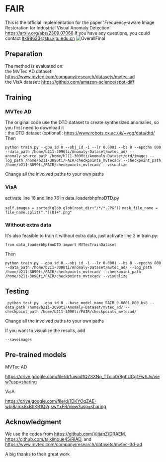 # FAIR
This is the official implementation for the paper 'Frequency-aware Image Restoration for Industrial Visual Anomaly Detection'.  https://arxiv.org/abs/2309.07068
If you have any questions, you could contact ltk98633@stu.xjtu.edu.cn
![OverallFinal](https://github.com/liutongkun/FAIR/assets/59155313/86b7068a-0c01-4740-807c-272efbf3ad00)

## Preparation
The method is evaluated on:<br>
the MVTec AD dataset: https://www.mvtec.com/company/research/datasets/mvtec-ad<br> 
the VisA dataset: https://github.com/amazon-science/spot-diff<br>

## Training
### MVTec AD
The original code use the DTD dataset to create synthesized anomalies, so you first need to download it <br>:
the DTD dataset (optional): https://www.robots.ox.ac.uk/~vgg/data/dtd/<br>
Then 

```python train.py --gpu_id 0 --obj_id -1 --lr 0.0001 --bs 8 --epochs 800 --data_path /home/b211-3090ti/Anomaly-Dataset/mvtec_ad/ --anomaly_source_path /home/b211-3090ti/Anomaly-Dataset/dtd/images --log_path /home/b211-3090ti/FAIR/checkpoints_mvtecad/ --checkpoint_path /home/b211-3090ti/FAIR/checkpoints_mvtecad/ --visualize ``` 

Change all the involved paths to your own paths  

### VisA
activate line 16 and line 76 in data_loaderbhpfnoDTD.py 

```self.images = sorted(glob.glob(root_dir+"/*/*.JPG"))```
```mask_file_name = file_name.split(".")[0]+".png" ``` 

### Without extra data
It's also feasible to train it without extra data, just activate line 3 in train.py: 

```from data_loaderbhpfnoDTD import MVTecTrainDataset``` 

Then 

```python train.py --gpu_id 0 --obj_id -1 --lr 0.0001 --bs 8 --epochs 800 --data_path /home/b211-3090ti/Anomaly-Dataset/mvtec_ad/ --log_path /home/b211-3090ti/FAIR/checkpoints_mvtecad/ --checkpoint_path /home/b211-3090ti/FAIR/checkpoints_mvtecad/ --visualize ```

## Testing
``` python test.py --gpu_id 0 --base_model_name FAIR_0.0001_800_bs8 --data_path /home/b211-3090ti/Anomaly-Dataset/mvtec_ad/ --checkpoint_path /home/b211-3090ti/FAIR/checkpoints_mvtecad/``` 

Change all the involved paths to your own paths 

If you want to visualize the results, add 

```--saveimages``` 

## Pre-trained models
MVTec AD

https://drive.google.com/file/d/1uwodfQZSXNq_TToio0r8gflUCg1EwSJv/view?usp=sharing

VisA

https://drive.google.com/file/d/1DKYOqZAE-wbjRamk8xBhKB1Q2qswYxFR/view?usp=sharing
## Acknowledgment
We use the codes from https://github.com/VitjanZ/DRAEM, https://github.com/taikiinoue45/RIAD, and https://www.mvtec.com/company/research/datasets/mvtec-3d-ad 

A big thanks to their great work




